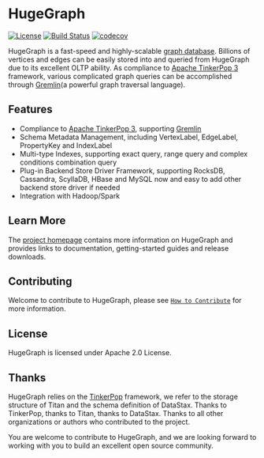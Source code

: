 # HugeGraph

[![License](https://img.shields.io/badge/license-Apache%202-0E78BA.svg)](https://www.apache.org/licenses/LICENSE-2.0.html)
[![Build Status](https://github.com/hugegraph/hugegraph/actions/workflows/ci.yml/badge.svg)](https://github.com/hugegraph/hugegraph/actions/workflows/ci.yml)
[![codecov](https://codecov.io/gh/hugegraph/hugegraph/branch/master/graph/badge.svg)](https://codecov.io/gh/hugegraph/hugegraph)

HugeGraph is a fast-speed and highly-scalable [graph database](https://en.wikipedia.org/wiki/Graph_database). Billions of vertices and edges can be easily stored into and queried from HugeGraph due to its excellent OLTP ability. As compliance to [Apache TinkerPop 3](https://tinkerpop.apache.org/) framework, various complicated graph queries can be accomplished through [Gremlin](https://tinkerpop.apache.org/gremlin.html)(a powerful graph traversal language).

## Features

- Compliance to [Apache TinkerPop 3](https://tinkerpop.apache.org/), supporting [Gremlin](https://tinkerpop.apache.org/gremlin.html)
- Schema Metadata Management, including VertexLabel, EdgeLabel, PropertyKey and IndexLabel
- Multi-type Indexes, supporting exact query, range query and complex conditions combination query
- Plug-in Backend Store Driver Framework, supporting RocksDB, Cassandra, ScyllaDB, HBase and MySQL now and easy to add other backend store driver if needed
- Integration with Hadoop/Spark

## Learn More

The [project homepage](https://hugegraph.github.io/hugegraph-doc/) contains more information on HugeGraph and provides links to documentation, getting-started guides and release downloads.

## Contributing

Welcome to contribute to HugeGraph, please see [`How to Contribute`](CONTRIBUTING.md) for more information.

## License

HugeGraph is licensed under Apache 2.0 License.

## Thanks

HugeGraph relies on the [TinkerPop](http://tinkerpop.apache.org) framework, we refer to the storage structure of Titan and the schema definition of DataStax. 
Thanks to TinkerPop, thanks to Titan, thanks to DataStax. Thanks to all other organizations or authors who contributed to the project.

You are welcome to contribute to HugeGraph, and we are looking forward to working with you to build an excellent open source community.
